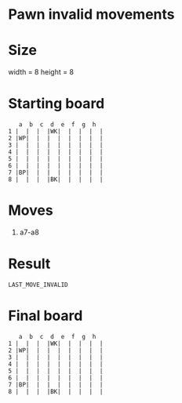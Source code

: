 # Pawn invalid movements

# Size
width = 8
height = 8

# Starting board
```
   a  b  c  d  e  f  g  h
1 |  |  |  |WK|  |  |  |  |
2 |WP|  |  |  |  |  |  |  |
3 |  |  |  |  |  |  |  |  |
4 |  |  |  |  |  |  |  |  |
5 |  |  |  |  |  |  |  |  |
6 |  |  |  |  |  |  |  |  |
7 |BP|  |  |  |  |  |  |  |
8 |  |  |  |BK|  |  |  |  |
```
# Moves
1. a7-a8


# Result
`LAST_MOVE_INVALID`

# Final board
```
   a  b  c  d  e  f  g  h
1 |  |  |  |WK|  |  |  |  |
2 |WP|  |  |  |  |  |  |  |
3 |  |  |  |  |  |  |  |  |
4 |  |  |  |  |  |  |  |  |
5 |  |  |  |  |  |  |  |  |
6 |  |  |  |  |  |  |  |  |
7 |BP|  |  |  |  |  |  |  |
8 |  |  |  |BK|  |  |  |  |
```